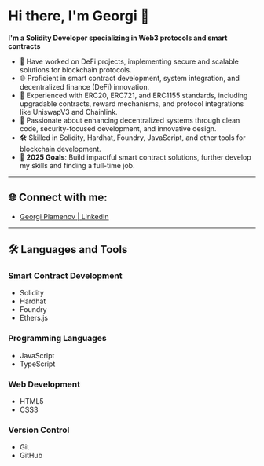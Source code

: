 # Hi there, I'm Georgi 👋  
**I'm a Solidity Developer specializing in Web3 protocols and smart contracts**  

- 🔭 Have worked on DeFi projects, implementing secure and scalable solutions for blockchain protocols.  
- 🌐 Proficient in smart contract development, system integration, and decentralized finance (DeFi) innovation.  
- 💼 Experienced with ERC20, ERC721, and ERC1155 standards, including upgradable contracts, reward mechanisms, and protocol integrations like UniswapV3 and Chainlink.  
- 🚀 Passionate about enhancing decentralized systems through clean code, security-focused development, and innovative design.  
- 🛠️ Skilled in Solidity, Hardhat, Foundry, JavaScript, and other tools for blockchain development.    
- 🥅 **2025 Goals**: Build impactful smart contract solutions, further develop my skills and finding a full-time job.  

---

## 🌐 Connect with me:   
- [Georgi Plamenov | LinkedIn](https://www.linkedin.com/in/georgi-p/)  

---

## 🛠️ **Languages and Tools**  

### **Smart Contract Development**  
- Solidity  
- Hardhat  
- Foundry  
- Ethers.js  

### **Programming Languages**  
- JavaScript 
- TypeScript  

### **Web Development**  
- HTML5  
- CSS3  

### **Version Control**  
- Git  
- GitHub  
